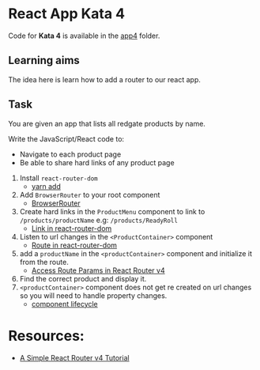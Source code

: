# React App Kata 4

Code for **Kata 4** is available in the [app4](app4) folder.

## Learning aims

The idea here is learn how to add a router to our react app.

## Task

You are given an app that lists all redgate products by name.

Write the JavaScript/React code to: 

* Navigate to each product page
* Be able to share hard links of any product page

1. Install `react-router-dom`
    * [yarn add](https://yarnpkg.com/lang/en/docs/cli/add/)
2. Add `BrowserRouter` to your root component
    * [BrowserRouter](https://github.com/ReactTraining/react-router/blob/master/packages/react-router-dom/docs/api/BrowserRouter.md)
3. Create hard links in the `ProductMenu` component to link to `/products/productName` e.g: `/products/ReadyRoll`
    * [Link in react-router-dom](https://github.com/ReactTraining/react-router/blob/master/packages/react-router-dom/docs/api/Link.md)
4. Listen to url changes in the `<ProductContainer>` component
    * [Route in react-router-dom](https://github.com/ReactTraining/react-router/blob/master/packages/react-router/docs/api/Route.md)
5. add a `productName` in the `<productContainer>` component and initialize it from the route.
    * [Access Route Params in React Router v4](https://jaketrent.com/post/access-route-params-react-router-v4/)
6. Find the correct product and display it.
7. `<productContainer>` component does not get re created on url changes so you will need to handle property changes.
    * [component lifecycle](https://facebook.github.io/react/docs/react-component.html#the-component-lifecycle)

# Resources:

* [A Simple React Router v4 Tutorial](https://medium.com/@pshrmn/a-simple-react-router-v4-tutorial-7f23ff27adf)